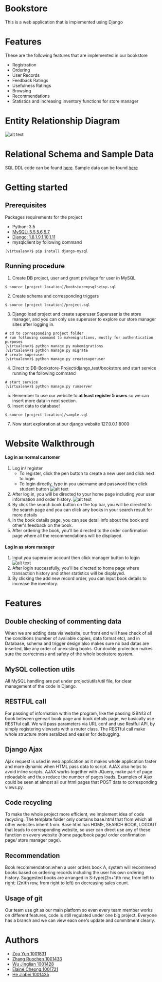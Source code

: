# Bookstore
This is a web application that is implemented using Django 

# Features
These are the following features that are implemented in our bookstore

  * Registration 
  * Ordering
  * User Records
  * Feedback Ratings
  * Usefulness Ratings
  * Browsing 
  * Recommendations
  * Statistics and increasing inventory functions for store manager
  
# Entity Relationship Diagram
![alt text](https://github.com/RosenZhang/DB-Bookstore-Project/blob/master/DB_bookstore.jpg)

# Relational Schema and Sample Data
SQL DDL code can be found [here](https://github.com/RosenZhang/DB-Bookstore-Project/blob/schemedesign/project.sql).
Sample data can be found [here](https://github.com/RosenZhang/DB-Bookstore-Project/blob/schemedesign/sample.sql)

# Getting started
## Prerequisites
Packages requirements for the project
  * Python: 3.5
  * [MySQL: 5.5,5.6,5.7](https://dev.mysql.com/downloads/installer/)
  * [Django: 1.8,1.9,1.10,1.11](https://docs.djangoproject.com/en/2.0/intro/install/)
  * mysqlclient by following command
```shell
(virtualenv)$ pip install django-mysql
```

## Running procedure
1. Create DB project, user and grant privilage for user in MySQL
```MySQL
$ source [project location]/bookstoremysqlsetup.sql
```
2. Create schema and corresponding triggers
```MySQL
$ source [project location]/project.sql
```
3. Django load project and create superuser
Superuser is the store manager, and you can only use superuser to explore our store manager sites after logging in.
```shell
# cd to corresponding project folder
# run following command to makemigrations, mostly for authentication purposes
(virtualenv)$ python manage.py makemigrations
(virtualenv)$ python manage.py migrate
# create superuser
(virtualenv)$ python manage.py createsuperuser
```
4. Direct to DB-Bookstore-Project/django_test/bookstore and start service running the following command
```shell
# start service
(virtualenv)$ python manage.py runserver
```
5. Remember to use our website to **at least register 5 users** so we can insert more data in next section.
6. Insert data to database!
```MySQL
$ source [project location]/sample.sql
```
7. Now start exploration at our django website 127.0.0.1:8000
# Website Walkthrough
#### Log in as normal customer
1. Log in/ register
    * To register, click the pen button to create a new user and click next to login
    * To login directly, type in you username and password then click student button
![alt text](https://github.com/RosenZhang/DB-Bookstore-Project/blob/master/Login.png)
2. After log in, you will be directed to your home page including your user information and order history.
![alt text](https://github.com/RosenZhang/DB-Bookstore-Project/blob/master/User_Profile.png)
3. By click the search book button on the top bar, you will be directed to the search page and you can click any books in your search result for more details
4. In the book details page, you can see detail info about the book and other's feedback on the book.
5. After ordering the book, you'll be directed to the order confirmation page where all the recommendations will be displayed.
#### Log in as store manager
1. Input you superuser account then click manager button to login
![alt text](https://github.com/RosenZhang/DB-Bookstore-Project/blob/master/Storemanager.png)
2. After login successfully, you'll be directed to home page where transaction history and other statistics will be displayed.
3. By clicking the add new record order, you can input book details to increase the inventory.

# Features
## Double checking of commenting data
When we are adding data via website, our front end will have check of all the conditions (number of available copies, data format etc), and in Database, schema and trigger design also makes sure no bad datas are inserted, like any order of unexisting books. Our double protection makes sure the correctness and safety of the whole bookstore system.

## MySQL collection utils
All MySQL handling are put under project/utils/util file, for clear management of the code in Django.

## RESTFUL call
For passing of information within the program, like the passing ISBN13 of book between genearl book page and book details page, we basically use RESTful call. We will pass parameters via URL conf and use Restful API, by simply registering viewsets with a router class. The RESTful call make whole structure more seralized and easier for debugging.

## Django Ajax
Ajax request is used in web application as it makes whole application faster and more dynamic when HTML pass data to script. AJAX also helps to avoid inline scripts. AJAX works together with JQuery, make part of page reloadable and thus reduce the number of pages loads.
Examples of Ajax could be seen at almost all our html pages that POST data to corresponding views.py.

## Code recycling
To make the whole project more efficient, we implement idea of code recycling. The template folder only contains base.html that from which all other websites inherit from. Base html has HOME, SEARCH BOOK, LOGOUT that leads to corresponding website, so user can direct use any of these function on every website (home page/book page/ order confirmation page/ store manager page).

## Recommendation
Book recommendation:when a user orders book A, system will recommend books based on ordering records including the user his own ordering history. Suggested books are arranged in S-type((2n+1)th row, from left to right; (2n)th row, from right to left) on decreasing sales count.

## Usage of git
Our team use git as our main platform so even every team member works on different features, code is still regulated under one big project. Everyone has a branch and we can view eacn one's update and commitment clearly.

# Authors
  * [Zou Yun 1001831](https://github.com/pappar1027)
  * [Zhang Ruochen 1001433](https://github.com/RosenZhang)
  * [Wu Jinglian 1001428](https://github.com/Gilliamwu)
  * [Elaine Cheong 1001721](https://github.com/ElaineJ)
  * [He Jiabei 1001435](https://github.com/HeJiabei616)

